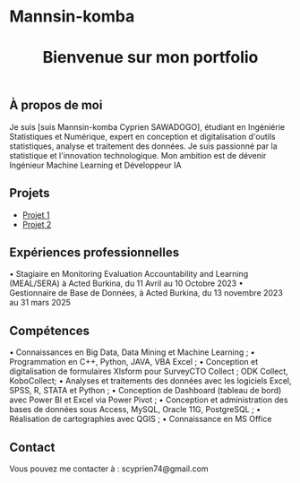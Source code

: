 # Mannsin-komba
<!DOCTYPE html>
<html>
<head>
    <title>Mon Portfolio</title>
    <link rel="stylesheet" type="text/css" href="style.css">
</head>
<body>
    <header>
        <h1>Bienvenue sur mon portfolio</h1>
    </header>
    <section>
        <h2>À propos de moi</h2>
        <p>Je suis [suis Mannsin-komba Cyprien SAWADOGO], étudiant en Ingéniérie Statistiques et Numérique, expert en conception et digitalisation d'outils statistiques, analyse et traitement des données. Je suis passionné par la statistique et l'innovation technologique. Mon ambition est de dévenir Ingénieur Machine Learning et Développeur IA</p>
    </section>
    <section>
        <h2>Projets</h2>
        <ul>
            <li><a href="lien_vers_projet1">Projet 1</a></li>
            <li><a href="lien_vers_projet2">Projet 2</a></li>
            <!-- Ajoutez d'autres projets ici -->
        </ul>
    </section>
    <section>
      <h2> Expériences professionnelles </h2>
      <p>
        •	Stagiaire en Monitoring Evaluation Accountability and Learning                   (MEAL/SERA) à Acted Burkina, du 11 Avril au 10 Octobre 2023
        • Gestionnaire de Base de Données, à Acted Burkina, du 13 novembre                 2023 au 31 mars 2025
      </p>
    </section>
    <section>
        <h2>Compétences</h2>
        <p>
         •	Connaissances en Big Data, Data Mining et Machine Learning ;
         •	Programmation en C++, Python, JAVA, VBA Excel ;
         •	Conception et digitalisation de formulaires Xlsform pour SurveyCTO               Collect ; ODK Collect, KoboCollect;
         •	Analyses et traitements des données avec les logiciels Excel, SPSS,              R, STATA et Python ;
         •	Conception de Dashboard (tableau de bord) avec Power BI et Excel via             Power Pivot ;
         •	Conception et administration des bases de données sous Access,                   MySQL, Oracle 11G, PostgreSQL ;
         •	Réalisation de cartographies avec QGIS ;
         •  Connaissance en MS Office      
        </p>
    </section>
    <section>
        <h2>Contact</h2>
        <p>Vous pouvez me contacter à : scyprien74@gmail.com</p>
    </section>
</body>
</html>
